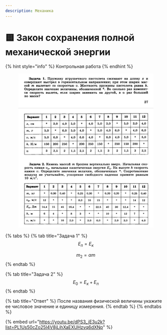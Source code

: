 ```yaml
---
description: Механика
---
```


# 🟨 Закон сохранения полной механической энергии

{% hint style="info" %}
Контрольная работа
{% endhint %}

<figure><img src="../../../.gitbook/assets/image (3).png" alt=""><figcaption></figcaption></figure>

{% tabs %}
{% tab title="Задача 1" %}
$$E_п=E_к$$

$$m_2=\alpha m$$
{% endtab %}

{% tab title="Задача 2" %}
$$E_0 = E_к+E_п$$
{% endtab %}

{% tab title="Ответ" %}
После названия физической величины укажите ее числовое значение и единицу измерения.
{% endtab %}
{% endtabs %}

{% embed url="https://youtu.be/dPS3_jE3u2k?list=PL1Us50cZo25l4V8jLihXaEXUHzvq6dXNp" %}
